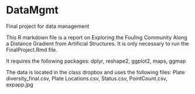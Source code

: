 # DataMgmt
Final project for data management

This R markdown file is a report on Exploring the Fouling Community Along a Distance Gradient from Artificial Structures. It is only necessary to run the FinalProject.Rmd file. 

It requires the following packages: dplyr, reshape2, ggplot2, maps, ggmap

The data is located in the class dropbox and uses the following files: Plate diversity_final.csv, Plate Locations.csv, Status.csv, PointCount.csv, expapp.jpg

